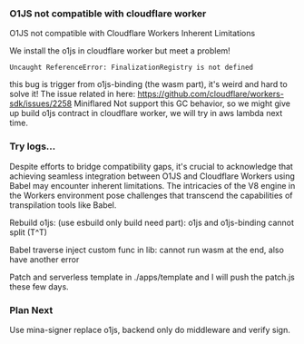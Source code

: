 ### O1JS not compatible with cloudflare worker

O1JS not compatible with Cloudflare Workers Inherent Limitations

We install the o1js in cloudflare worker but meet a problem!
```
Uncaught ReferenceError: FinalizationRegistry is not defined
```
this bug is trigger from o1js-binding (the wasm part), it's weird and hard to solve it!
The issue related in  here: https://github.com/cloudflare/workers-sdk/issues/2258
Miniflared Not support this GC behavior, so we might give up build o1js contract in cloudflare worker, we will try in aws lambda next time.

### Try logs...

Despite efforts to bridge compatibility gaps, it's crucial to acknowledge that achieving seamless integration between O1JS and Cloudflare Workers using Babel may encounter inherent limitations. The intricacies of the V8 engine in the Workers environment pose challenges that transcend the capabilities of transpilation tools like Babel. 

Rebuild o1js: (use esbuild only build need part): o1js and o1js-binding cannot split (T^T)

Babel traverse inject custom func in lib: cannot run wasm at the end, also have another error 

Patch and serverless template in ./apps/template and I will push the patch.js these few days.

### Plan Next
Use mina-signer replace o1js, backend only do middleware and verify sign.